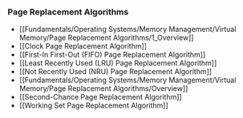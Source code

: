 ### Page Replacement Algorithms
- [[Fundamentals/Operating Systems/Memory Management/Virtual Memory/Page Replacement Algorithms/1_Overview]]
- [[Clock Page Replacement Algorithm]]
- [[First-In First-Out (FIFO) Page Replacement Algorithm]]
- [[Least Recently Used (LRU) Page Replacement Algorithm]]
- [[Not Recently Used (NRU) Page Replacement Algorithm]]
- [[Fundamentals/Operating Systems/Memory Management/Virtual Memory/Page Replacement Algorithms/Overview]]
- [[Second-Chance Page Replacement Algorithm]]
- [[Working Set Page Replacement Algorithm]]


